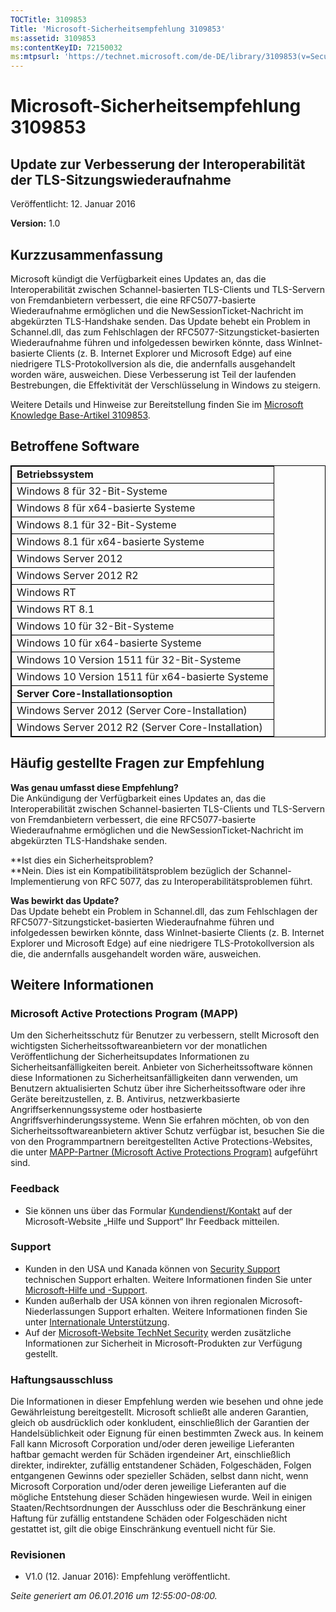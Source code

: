 ```yaml
---
TOCTitle: 3109853
Title: 'Microsoft-Sicherheitsempfehlung 3109853'
ms:assetid: 3109853
ms:contentKeyID: 72150032
ms:mtpsurl: 'https://technet.microsoft.com/de-DE/library/3109853(v=Security.10)'
---
```


Microsoft-Sicherheitsempfehlung 3109853
=======================================

Update zur Verbesserung der Interoperabilität der TLS-Sitzungswiederaufnahme
----------------------------------------------------------------------------

Veröffentlicht: 12. Januar 2016

**Version:** 1.0

Kurzzusammenfassung
-------------------

Microsoft kündigt die Verfügbarkeit eines Updates an, das die Interoperabilität zwischen Schannel-basierten TLS-Clients und TLS-Servern von Fremdanbietern verbessert, die eine RFC5077-basierte Wiederaufnahme ermöglichen und die NewSessionTicket-Nachricht im abgekürzten TLS-Handshake senden. Das Update behebt ein Problem in Schannel.dll, das zum Fehlschlagen der RFC5077-Sitzungsticket-basierten Wiederaufnahme führen und infolgedessen bewirken könnte, dass WinInet-basierte Clients (z. B. Internet Explorer und Microsoft Edge) auf eine niedrigere TLS-Protokollversion als die, die andernfalls ausgehandelt worden wäre, ausweichen. Diese Verbesserung ist Teil der laufenden Bestrebungen, die Effektivität der Verschlüsselung in Windows zu steigern.

Weitere Details und Hinweise zur Bereitstellung finden Sie im [Microsoft Knowledge Base-Artikel 3109853](http://support.microsoft.com/de-de/kb/3109853).

Betroffene Software
-------------------

<p> </p>
<table style="border:1px solid black;">
<colgroup>
<col width="100%" />
</colgroup>
<tbody>
<tr class="odd">
<td style="border:1px solid black;"><strong>Betriebssystem</strong></td>
</tr>
<tr class="even">
<td style="border:1px solid black;">Windows 8 für 32-Bit-Systeme</td>
</tr>
<tr class="odd">
<td style="border:1px solid black;">Windows 8 für x64-basierte Systeme</td>
</tr>
<tr class="even">
<td style="border:1px solid black;">Windows 8.1 für 32-Bit-Systeme</td>
</tr>
<tr class="odd">
<td style="border:1px solid black;">Windows 8.1 für x64-basierte Systeme</td>
</tr>
<tr class="even">
<td style="border:1px solid black;">Windows Server 2012</td>
</tr>
<tr class="odd">
<td style="border:1px solid black;">Windows Server 2012 R2</td>
</tr>
<tr class="even">
<td style="border:1px solid black;">Windows RT</td>
</tr>
<tr class="odd">
<td style="border:1px solid black;">Windows RT 8.1</td>
</tr>
<tr class="even">
<td style="border:1px solid black;">Windows 10 für 32-Bit-Systeme</td>
</tr>
<tr class="odd">
<td style="border:1px solid black;">Windows 10 für x64-basierte Systeme</td>
</tr>
<tr class="even">
<td style="border:1px solid black;">Windows 10 Version 1511 für 32-Bit-Systeme</td>
</tr>
<tr class="odd">
<td style="border:1px solid black;">Windows 10 Version 1511 für x64-basierte Systeme</td>
</tr>
<tr class="even">
<td style="border:1px solid black;"><strong>Server Core-Installationsoption</strong></td>
</tr>
<tr class="odd">
<td style="border:1px solid black;">Windows Server 2012 (Server Core-Installation)</td>
</tr>
<tr class="even">
<td style="border:1px solid black;">Windows Server 2012 R2 (Server Core-Installation)</td>
</tr>
</tbody>
</table>
  
Häufig gestellte Fragen zur Empfehlung  
--------------------------------------
  
**Was genau umfasst diese Empfehlung?**   
Die Ankündigung der Verfügbarkeit eines Updates an, das die Interoperabilität zwischen Schannel-basierten TLS-Clients und TLS-Servern von Fremdanbietern verbessert, die eine RFC5077-basierte Wiederaufnahme ermöglichen und die NewSessionTicket-Nachricht im abgekürzten TLS-Handshake senden.
  
**Ist dies ein Sicherheitsproblem?  
**Nein. Dies ist ein Kompatibilitätsproblem bezüglich der Schannel-Implementierung von RFC 5077, das zu Interoperabilitätsproblemen führt.
  
**Was bewirkt das Update?**  
Das Update behebt ein Problem in Schannel.dll, das zum Fehlschlagen der RFC5077-Sitzungsticket-basierten Wiederaufnahme führen und infolgedessen bewirken könnte, dass WinInet-basierte Clients (z. B. Internet Explorer und Microsoft Edge) auf eine niedrigere TLS-Protokollversion als die, die andernfalls ausgehandelt worden wäre, ausweichen.
  
Weitere Informationen  
---------------------
  
### Microsoft Active Protections Program (MAPP)
  
Um den Sicherheitsschutz für Benutzer zu verbessern, stellt Microsoft den wichtigsten Sicherheitssoftwareanbietern vor der monatlichen Veröffentlichung der Sicherheitsupdates Informationen zu Sicherheitsanfälligkeiten bereit. Anbieter von Sicherheitssoftware können diese Informationen zu Sicherheitsanfälligkeiten dann verwenden, um Benutzern aktualisierten Schutz über ihre Sicherheitssoftware oder ihre Geräte bereitzustellen, z. B. Antivirus, netzwerkbasierte Angriffserkennungssysteme oder hostbasierte Angriffsverhinderungssysteme. Wenn Sie erfahren möchten, ob von den Sicherheitssoftwareanbietern aktiver Schutz verfügbar ist, besuchen Sie die von den Programmpartnern bereitgestellten Active Protections-Websites, die unter [MAPP-Partner (Microsoft Active Protections Program)](http://technet.microsoft.com/de-de/security/dn467918) aufgeführt sind.
  
### Feedback
  
-   Sie können uns über das Formular [Kundendienst/Kontakt](http://support.microsoft.com/kb/?scid=sw;en;1257&amp;showpage=1&amp;ws=technet&amp;sd=tech) auf der Microsoft-Website „Hilfe und Support“ Ihr Feedback mitteilen.
  
### Support
  
-   Kunden in den USA und Kanada können von [Security Support](https://consumersecuritysupport.microsoft.com/default.aspx?mkt=de-de) technischen Support erhalten. Weitere Informationen finden Sie unter [Microsoft-Hilfe und -Support](https://support.microsoft.com/de-de).  
-   Kunden außerhalb der USA können von ihren regionalen Microsoft-Niederlassungen Support erhalten. Weitere Informationen finden Sie unter [Internationale Unterstützung](https://support2.microsoft.com/de-de/common/international.aspx).  
-   Auf der [Microsoft-Website TechNet Security](http://technet.microsoft.com/de-de/security/default.aspx) werden zusätzliche Informationen zur Sicherheit in Microsoft-Produkten zur Verfügung gestellt.
  
### Haftungsausschluss
  
Die Informationen in dieser Empfehlung werden wie besehen und ohne jede Gewährleistung bereitgestellt. Microsoft schließt alle anderen Garantien, gleich ob ausdrücklich oder konkludent, einschließlich der Garantien der Handelsüblichkeit oder Eignung für einen bestimmten Zweck aus. In keinem Fall kann Microsoft Corporation und/oder deren jeweilige Lieferanten haftbar gemacht werden für Schäden irgendeiner Art, einschließlich direkter, indirekter, zufällig entstandener Schäden, Folgeschäden, Folgen entgangenen Gewinns oder spezieller Schäden, selbst dann nicht, wenn Microsoft Corporation und/oder deren jeweilige Lieferanten auf die mögliche Entstehung dieser Schäden hingewiesen wurde. Weil in einigen Staaten/Rechtsordnungen der Ausschluss oder die Beschränkung einer Haftung für zufällig entstandene Schäden oder Folgeschäden nicht gestattet ist, gilt die obige Einschränkung eventuell nicht für Sie.
  
### Revisionen
  
-   V1.0 (12. Januar 2016): Empfehlung veröffentlicht.
  
*Seite generiert am 06.01.2016 um 12:55:00-08:00.*
